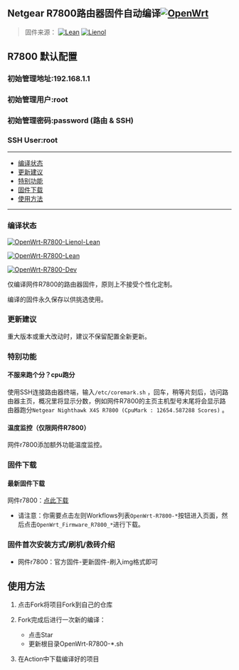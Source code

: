 ## Netgear R7800路由器固件自动编译[![OpenWrt](https://img.shields.io/badge/for-OpenWrt-blue.svg?style=for-the-badge&logo=appveyor)](https://github.com/openwrt/openwrt)
>固件来源：
[![Lean](https://img.shields.io/badge/Form-Lean-brightgreen.svg?style=flat&logo=appveyor)](https://github.com/coolsnowwolf/lede) [![Lienol](https://img.shields.io/badge/Form-Lienol-blueviolet.svg?style=flat&logo=appveyor)](https://github.com/Lienol/openwrt)

## R7800 默认配置
### 初始管理地址:192.168.1.1
### 初始管理用户:root
### 初始管理密码:password   (路由 & SSH)
### SSH User:root
--------------
* [编译状态](#编译状态)
* [更新建议](#更新建议)
* [特别功能](#特别功能)
* [固件下载](#固件下载)
* [使用方法](#使用方法)
--------------

### 编译状态
[![OpenWrt-R7800-Lienol-Lean](https://github.com/ClayMoreBoy/OpenWrt-Actions-R7800/workflows/OpenWrt-R7800-Lienol-Lean/badge.svg)](https://github.com/ClayMoreBoy/OpenWrt-Actions-R7800/actions?query=workflow%3AOpenWrt-R7800-Lienol-Lean)

[![OpenWrt-R7800-Lean](https://github.com/ClayMoreBoy/OpenWrt-Actions-R7800/workflows/OpenWrt-R7800-Lean/badge.svg)](https://github.com/ClayMoreBoy/OpenWrt-Actions-R7800/actions?query=workflow%3AOpenWrt-R7800-Lean)

[![OpenWrt-R7800-Dev](https://github.com/ClayMoreBoy/OpenWrt-Actions-R7800/workflows/OpenWrt-R7800-Dev/badge.svg)](https://github.com/ClayMoreBoy/OpenWrt-Actions-R7800/actions?query=workflow%3AOpenWrt-R7800-Dev)

仅编译网件R7800的路由器固件，原则上不接受个性化定制。

编译的固件永久保存以供挑选使用。

### 更新建议
重大版本或重大改动时，建议不保留配置全新更新。

### 特别功能

#### 不服来跑个分？cpu跑分
使用SSH连接路由器终端，输入`/etc/coremark.sh` ，回车，稍等片刻后，访问路由器主页，概况里将显示分数，例如网件R7800的主页主机型号末尾将会显示路由器跑分` Netgear Nighthawk X4S R7800 (CpuMark : 12654.587288 Scores) ` 。

#### 温度监控（仅限网件R7800）
网件r7800添加额外功能温度监控。

### 固件下载
#### 最新固件下载
网件r7800：[点此下载](https://github.com/ClayMoreBoy/OpenWrt-Actions-R7800/actions)

- 请注意：你需要点击左则Workflows列表`OpenWrt-R7800-*`按钮进入页面，然后点击`OpenWrt_Firmware_R7800_*`进行下载。


### 固件首次安装方式/刷机/救砖介绍
- 网件r7800：官方固件-更新固件-刷入img格式即可

## 使用方法

1. 点击Fork将项目Fork到自己的仓库

2. Fork完成后进行一次新的编译：
    - 点击Star  
    - 更新根目录OpenWrt-R7800-*.sh  

3. 在Action中下载编译好的项目

